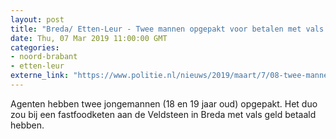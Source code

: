 ```yaml
---
layout: post
title: "Breda/ Etten-Leur - Twee mannen opgepakt voor betalen met vals geld"
date: Thu, 07 Mar 2019 11:00:00 GMT
categories: 
- noord-brabant 
- etten-leur 
externe_link: "https://www.politie.nl/nieuws/2019/maart/7/08-twee-mannen-opgepakt-voor-betalen-met-vals-geld.html"
---
```


Agenten hebben twee jongemannen (18 en 19 jaar oud) opgepakt. Het duo zou bij een fastfoodketen aan de Veldsteen in Breda met vals geld betaald hebben.
